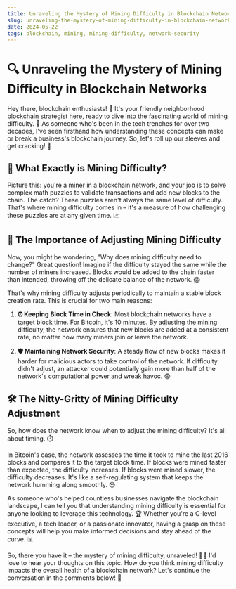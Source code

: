 ```yaml
---
title: Unraveling the Mystery of Mining Difficulty in Blockchain Networks
slug: unraveling-the-mystery-of-mining-difficulty-in-blockchain-networks
date: 2024-05-22
tags: blockchain, mining, mining-difficulty, network-security
---
```


# 🔍 Unraveling the Mystery of Mining Difficulty in Blockchain Networks

Hey there, blockchain enthusiasts! 🙌 It's your friendly neighborhood blockchain strategist here, ready to dive into the fascinating world of mining difficulty. 🧐 As someone who's been in the tech trenches for over two decades, I've seen firsthand how understanding these concepts can make or break a business's blockchain journey. So, let's roll up our sleeves and get cracking! 💪

## 🤔 What Exactly is Mining Difficulty?

Picture this: you're a miner in a blockchain network, and your job is to solve complex math puzzles to validate transactions and add new blocks to the chain. The catch? These puzzles aren't always the same level of difficulty. That's where mining difficulty comes in – it's a measure of how challenging these puzzles are at any given time. 📈

## 🎯 The Importance of Adjusting Mining Difficulty

Now, you might be wondering, "Why does mining difficulty need to change?" Great question! Imagine if the difficulty stayed the same while the number of miners increased. Blocks would be added to the chain faster than intended, throwing off the delicate balance of the network. 😱

That's why mining difficulty adjusts periodically to maintain a stable block creation rate. This is crucial for two main reasons:

1. **⏰ Keeping Block Time in Check**: Most blockchain networks have a target block time. For Bitcoin, it's 10 minutes. By adjusting the mining difficulty, the network ensures that new blocks are added at a consistent rate, no matter how many miners join or leave the network.

2. **🛡️ Maintaining Network Security**: A steady flow of new blocks makes it harder for malicious actors to take control of the network. If difficulty didn't adjust, an attacker could potentially gain more than half of the network's computational power and wreak havoc. 😨

## 🛠️ The Nitty-Gritty of Mining Difficulty Adjustment

So, how does the network know when to adjust the mining difficulty? It's all about timing. ⏱️

In Bitcoin's case, the network assesses the time it took to mine the last 2016 blocks and compares it to the target block time. If blocks were mined faster than expected, the difficulty increases. If blocks were mined slower, the difficulty decreases. It's like a self-regulating system that keeps the network humming along smoothly. 😎

As someone who's helped countless businesses navigate the blockchain landscape, I can tell you that understanding mining difficulty is essential for anyone looking to leverage this technology. 🏆 Whether you're a C-level executive, a tech leader, or a passionate innovator, having a grasp on these concepts will help you make informed decisions and stay ahead of the curve. 📊

So, there you have it – the mystery of mining difficulty, unraveled! 🕵️‍♀️ I'd love to hear your thoughts on this topic. How do you think mining difficulty impacts the overall health of a blockchain network? Let's continue the conversation in the comments below! 💬